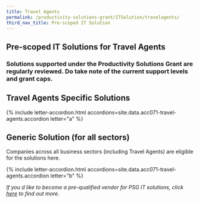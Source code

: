 ```yaml
---
title: Travel Agents
permalink: /productivity-solutions-grant/ITSolution/travelagents/
third_nav_title: Pre-scoped IT Solution
---
```


## Pre-scoped IT Solutions for Travel Agents

### Solutions supported under the Productivity Solutions Grant are regularly reviewed. Do take note of the current support levels and grant caps.

## Travel Agents Specific Solutions
{% include letter-accordion.html accordions=site.data.acc071-travel-agents.accordion letter="a" %}

## Generic Solution (for all sectors)
Companies across all business sectors (including Travel Agents) are eligible for the solutions here.

{% include letter-accordion.html accordions=site.data.acc071-travel-agents.accordion letter="b" %}

_If you d like to become a pre-qualified vendor for PSG IT solutions, click <a target='_blank' href='https://www.imda.gov.sg/icmvendors' >here</a> to find out more._